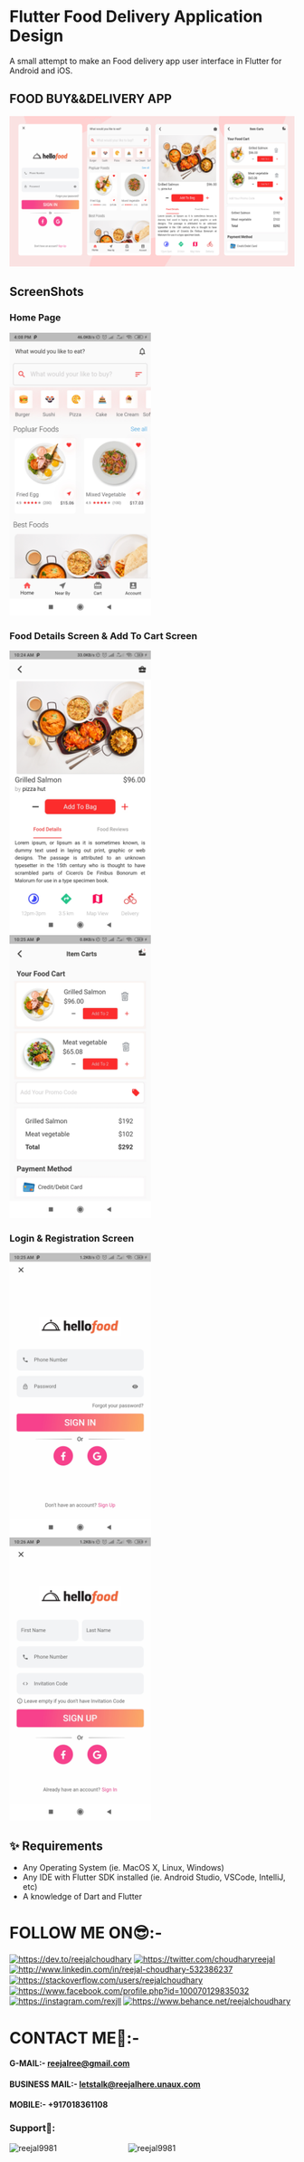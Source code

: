 # Flutter Food Delivery Application Design

A small attempt to make an Food delivery app user interface in Flutter for Android and iOS.

## FOOD BUY&&DELIVERY APP
<img src="screens/full_ui.png"  />

## ScreenShots
### Home Page
<img src="screens/home_screen.jpg" height="500em" />

### Food Details Screen & Add To Cart Screen
<img src="screens/detail_screen.jpg" height="500em" /> &nbsp;&nbsp;&nbsp;&nbsp; <img src="screens/add_to_cart_screen.jpg" height="500em" />

### Login & Registration Screen
<img src="screens/login_screen.jpg" height="500em" />&nbsp;&nbsp;&nbsp;&nbsp; <img src="screens/signin_scren.jpg" height="500em" />

## ✨ Requirements
* Any Operating System (ie. MacOS X, Linux, Windows)
* Any IDE with Flutter SDK installed (ie.  Android Studio, VSCode, IntelliJ, etc)
* A  knowledge of Dart and Flutter
# FOLLOW ME ON😎:-
<p align="left">
<a href="https://dev.to/reejalchoudhary" target="blank"><img align="center" src="https://raw.githubusercontent.com/rahuldkjain/github-profile-readme-generator/master/src/images/icons/Social/devto.svg" alt="https://dev.to/reejalchoudhary" height="30" width="40" /></a>
<a href="https://twitter.com/choudharyreejal" target="blank"><img align="center" src="https://raw.githubusercontent.com/rahuldkjain/github-profile-readme-generator/master/src/images/icons/Social/twitter.svg" alt="https://twitter.com/choudharyreejal" height="30" width="40" /></a>
<a href="http://www.linkedin.com/in/reejal-choudhary-532386237" target="blank"><img align="center" src="https://raw.githubusercontent.com/rahuldkjain/github-profile-readme-generator/master/src/images/icons/Social/linked-in-alt.svg" alt="http://www.linkedin.com/in/reejal-choudhary-532386237" height="30" width="40" /></a>
<a href="https://stackoverflow.com/users/reejalchoudhary" target="blank"><img align="center" src="https://raw.githubusercontent.com/rahuldkjain/github-profile-readme-generator/master/src/images/icons/Social/stack-overflow.svg" alt="https://stackoverflow.com/users/reejalchoudhary" height="30" width="40" /></a>
<a href="https://www.facebook.com/profile.php?id=100070129835032" target="blank"><img align="center" src="https://raw.githubusercontent.com/rahuldkjain/github-profile-readme-generator/master/src/images/icons/Social/facebook.svg" alt="https://www.facebook.com/profile.php?id=100070129835032" height="30" width="40" /></a>
<a href="https://instagram.com/rexjll" target="blank"><img align="center" src="https://raw.githubusercontent.com/rahuldkjain/github-profile-readme-generator/master/src/images/icons/Social/instagram.svg" alt="https://instagram.com/rexjll" height="30" width="40" /></a>
<a href="https://www.behance.net/reejalchoudhary" target="blank"><img align="center" src="https://raw.githubusercontent.com/rahuldkjain/github-profile-readme-generator/master/src/images/icons/Social/behance.svg" alt="https://www.behance.net/reejalchoudhary" height="30" width="40" /></a>
</p>

# CONTACT ME📱:-
#### G-MAIL:- reejalree@gmail.com
#### BUSINESS MAIL:- letstalk@reejalhere.unaux.com
#### MOBILE:- +917018361108

<h3 align="left">Support🙏:</h3>
<p><a href="https://www.buymeacoffee.com/reejal9981"> <img align="left" src="https://cdn.buymeacoffee.com/buttons/v2/default-yellow.png" height="50" width="210" alt="reejal9981" /></a><a href="https://ko-fi.com/reejal9981"> <img align="left" src="https://cdn.ko-fi.com/cdn/kofi3.png?v=3" height="50" width="210" alt="reejal9981" /></a></p><br><br>



